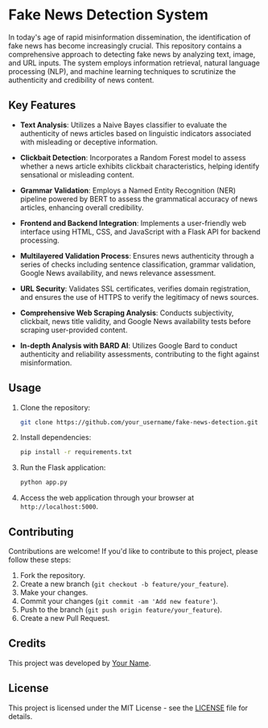 # Fake News Detection System

In today's age of rapid misinformation dissemination, the identification of fake news has become increasingly crucial. This repository contains a comprehensive approach to detecting fake news by analyzing text, image, and URL inputs. The system employs information retrieval, natural language processing (NLP), and machine learning techniques to scrutinize the authenticity and credibility of news content. 

## Key Features

- **Text Analysis**: Utilizes a Naive Bayes classifier to evaluate the authenticity of news articles based on linguistic indicators associated with misleading or deceptive information.
  
- **Clickbait Detection**: Incorporates a Random Forest model to assess whether a news article exhibits clickbait characteristics, helping identify sensational or misleading content.
  
- **Grammar Validation**: Employs a Named Entity Recognition (NER) pipeline powered by BERT to assess the grammatical accuracy of news articles, enhancing overall credibility.
  
- **Frontend and Backend Integration**: Implements a user-friendly web interface using HTML, CSS, and JavaScript with a Flask API for backend processing.
  
- **Multilayered Validation Process**: Ensures news authenticity through a series of checks including sentence classification, grammar validation, Google News availability, and news relevance assessment.
  
- **URL Security**: Validates SSL certificates, verifies domain registration, and ensures the use of HTTPS to verify the legitimacy of news sources.
  
- **Comprehensive Web Scraping Analysis**: Conducts subjectivity, clickbait, news title validity, and Google News availability tests before scraping user-provided content.
  
- **In-depth Analysis with BARD AI**: Utilizes Google Bard to conduct authenticity and reliability assessments, contributing to the fight against misinformation.

## Usage

1. Clone the repository:

    ```bash
    git clone https://github.com/your_username/fake-news-detection.git
    ```

2. Install dependencies:

    ```bash
    pip install -r requirements.txt
    ```

3. Run the Flask application:

    ```bash
    python app.py
    ```

4. Access the web application through your browser at `http://localhost:5000`.

## Contributing

Contributions are welcome! If you'd like to contribute to this project, please follow these steps:

1. Fork the repository.
2. Create a new branch (`git checkout -b feature/your_feature`).
3. Make your changes.
4. Commit your changes (`git commit -am 'Add new feature'`).
5. Push to the branch (`git push origin feature/your_feature`).
6. Create a new Pull Request.

## Credits

This project was developed by [Your Name](https://github.com/your_username).

## License

This project is licensed under the MIT License - see the [LICENSE](LICENSE) file for details.
